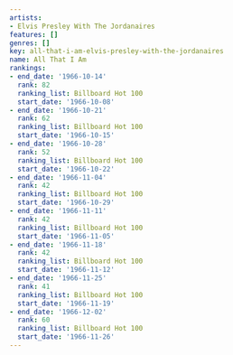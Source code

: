 ```yaml
---
artists:
- Elvis Presley With The Jordanaires
features: []
genres: []
key: all-that-i-am-elvis-presley-with-the-jordanaires
name: All That I Am
rankings:
- end_date: '1966-10-14'
  rank: 82
  ranking_list: Billboard Hot 100
  start_date: '1966-10-08'
- end_date: '1966-10-21'
  rank: 62
  ranking_list: Billboard Hot 100
  start_date: '1966-10-15'
- end_date: '1966-10-28'
  rank: 52
  ranking_list: Billboard Hot 100
  start_date: '1966-10-22'
- end_date: '1966-11-04'
  rank: 42
  ranking_list: Billboard Hot 100
  start_date: '1966-10-29'
- end_date: '1966-11-11'
  rank: 42
  ranking_list: Billboard Hot 100
  start_date: '1966-11-05'
- end_date: '1966-11-18'
  rank: 42
  ranking_list: Billboard Hot 100
  start_date: '1966-11-12'
- end_date: '1966-11-25'
  rank: 41
  ranking_list: Billboard Hot 100
  start_date: '1966-11-19'
- end_date: '1966-12-02'
  rank: 60
  ranking_list: Billboard Hot 100
  start_date: '1966-11-26'
---
```


